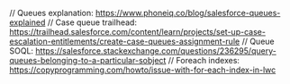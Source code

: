 // Queues explanation: https://www.phoneiq.co/blog/salesforce-queues-explained
// Case queue trailhead: https://trailhead.salesforce.com/content/learn/projects/set-up-case-escalation-entitlements/create-case-queues-assignment-rule
// Queue SOQL: https://salesforce.stackexchange.com/questions/236295/query-queues-belonging-to-a-particular-sobject
// Foreach indexes: https://copyprogramming.com/howto/issue-with-for-each-index-in-lwc
